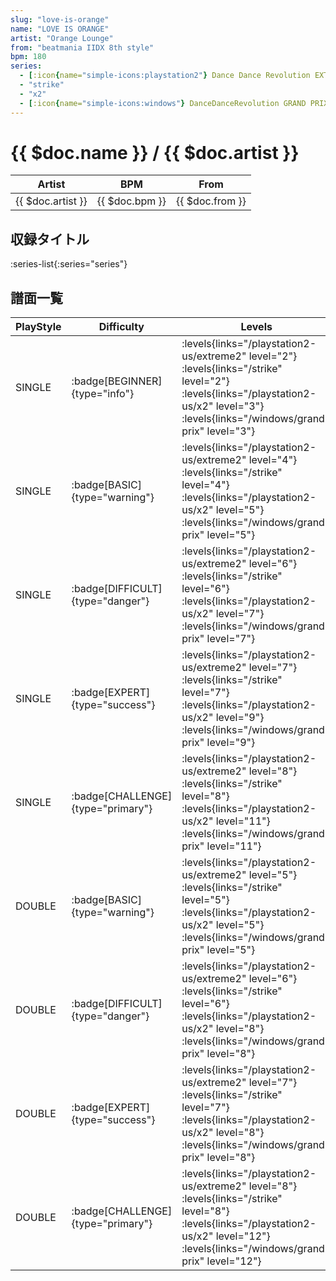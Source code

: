```yaml
---
slug: "love-is-orange"
name: "LOVE IS ORANGE"
artist: "Orange Lounge"
from: "beatmania IIDX 8th style"
bpm: 180
series:
  - [:icon{name="simple-icons:playstation2"} Dance Dance Revolution EXTREME 2 :icon{name="flag:us-4x3"}](/playstation2-us/extreme2)
  - "strike"
  - "x2"
  - [:icon{name="simple-icons:windows"} DanceDanceRevolution GRAND PRIX (グランプリプレー)](/windows/grand-prix)
---
```


# {{ $doc.name }} / {{ $doc.artist }}

|Artist|BPM|From|
|------|---|----|
|{{ $doc.artist }}|{{ $doc.bpm }}|{{ $doc.from }}|

## 収録タイトル

:series-list{:series="series"}

## 譜面一覧

|PlayStyle|Difficulty|Levels|Notes|Movie|
|---------|----------|------|-----|-----|
|SINGLE| :badge[BEGINNER]{type="info"}| :levels{links="/playstation2-us/extreme2" level="2"} :levels{links="/strike" level="2"} :levels{links="/playstation2-us/x2" level="3"}  :levels{links="/windows/grand-prix" level="3"}|110/2||
|SINGLE| :badge[BASIC]{type="warning"}| :levels{links="/playstation2-us/extreme2" level="4"} :levels{links="/strike" level="4"} :levels{links="/playstation2-us/x2" level="5"}  :levels{links="/windows/grand-prix" level="5"}|148/5||
|SINGLE| :badge[DIFFICULT]{type="danger"}| :levels{links="/playstation2-us/extreme2" level="6"} :levels{links="/strike" level="6"} :levels{links="/playstation2-us/x2" level="7"}  :levels{links="/windows/grand-prix" level="7"}|216/26||
|SINGLE| :badge[EXPERT]{type="success"}| :levels{links="/playstation2-us/extreme2" level="7"} :levels{links="/strike" level="7"} :levels{links="/playstation2-us/x2" level="9"}  :levels{links="/windows/grand-prix" level="9"}|252/0||
|SINGLE| :badge[CHALLENGE]{type="primary"}| :levels{links="/playstation2-us/extreme2" level="8"} :levels{links="/strike" level="8"} :levels{links="/playstation2-us/x2" level="11"}  :levels{links="/windows/grand-prix" level="11"}|327/8||
|DOUBLE| :badge[BASIC]{type="warning"}| :levels{links="/playstation2-us/extreme2" level="5"} :levels{links="/strike" level="5"} :levels{links="/playstation2-us/x2" level="5"}  :levels{links="/windows/grand-prix" level="5"}|165/5||
|DOUBLE| :badge[DIFFICULT]{type="danger"}| :levels{links="/playstation2-us/extreme2" level="6"} :levels{links="/strike" level="6"} :levels{links="/playstation2-us/x2" level="8"}  :levels{links="/windows/grand-prix" level="8"}|219/27||
|DOUBLE| :badge[EXPERT]{type="success"}| :levels{links="/playstation2-us/extreme2" level="7"} :levels{links="/strike" level="7"} :levels{links="/playstation2-us/x2" level="8"}  :levels{links="/windows/grand-prix" level="8"}|246/2||
|DOUBLE| :badge[CHALLENGE]{type="primary"}| :levels{links="/playstation2-us/extreme2" level="8"} :levels{links="/strike" level="8"} :levels{links="/playstation2-us/x2" level="12"}  :levels{links="/windows/grand-prix" level="12"}|316/11||
